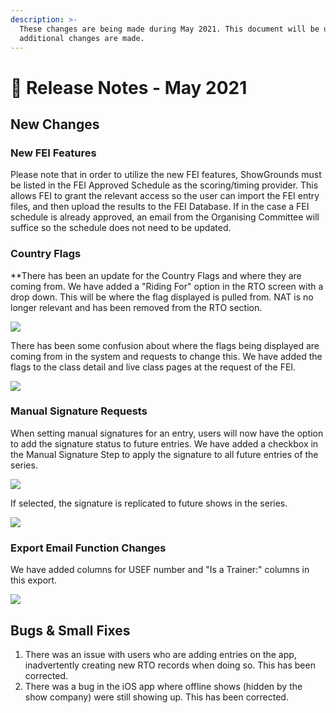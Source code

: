 ```yaml
---
description: >-
  These changes are being made during May 2021. This document will be updated as
  additional changes are made.
---
```


# 📔 Release Notes - May 2021

## New Changes

### New FEI Features

Please note that in order to utilize the new FEI features, ShowGrounds must be listed in the FEI Approved Schedule as the scoring/timing provider. This allows FEI to grant the relevant access so the user can import the FEI entry files, and then upload the results to the FEI Database. If in the case a FEI schedule is already approved, an email from the Organising Committee will suffice so the schedule does not need to be updated.

### Country Flags

\*\*There has been an update for the Country Flags and where they are coming from. We have added a "Riding For" option in the RTO screen with a drop down. This will be where the flag displayed is pulled from. NAT is no longer relevant and has been removed from the RTO section.

![](http://docs.showgroundsonline.com/wp-content/uploads/2021/05/img\_60afbb85514e8.png)

There has been some confusion about where the flags being displayed are coming from in the system and requests to change this. We have added the flags to the class detail and live class pages at the request of the FEI.

![](http://docs.showgroundsonline.com/wp-content/uploads/2021/05/img\_609545e8bdd44.png)

### Manual Signature Requests

When setting manual signatures for an entry, users will now have the option to add the signature status to future entries. We have added a checkbox in the Manual Signature Step to apply the signature to all future entries of the series.

![](http://docs.showgroundsonline.com/wp-content/uploads/2021/05/img\_60ae561c7af52.png)

If selected, the signature is replicated to future shows in the series.

![](http://docs.showgroundsonline.com/wp-content/uploads/2021/05/img\_60ae564872bf6.png)

### Export Email Function Changes

We have added columns for USEF number and "Is a Trainer:" columns in this export.

![](http://docs.showgroundsonline.com/wp-content/uploads/2021/05/img\_60954b0870a0a.png)

## Bugs & Small Fixes

1. There was an issue with users who are adding entries on the app, inadvertently creating new RTO records when doing so. This has been corrected.
2. There was a bug in the iOS app where offline shows (hidden by the show company) were still showing up. This has been corrected.

&#x20;
